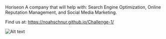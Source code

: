 Horiseon
A company that will help with:
Search Engine Optimization,
Online Reputation Management, and
Social Media Marketing.

Find us at: https://noahschnur.github.io/Challenge-1/

![Alt text](./01-html-css-git-homework.demo-1(1).png)